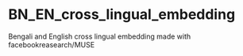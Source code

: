 # BN_EN_cross_lingual_embedding
Bengali and English cross lingual embedding made with facebookreasearch/MUSE
